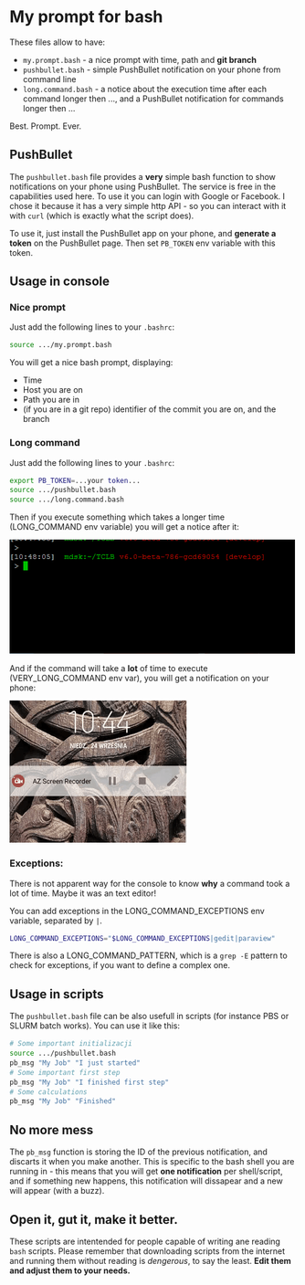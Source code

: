 # My prompt for bash

These files allow to have:
- `my.prompt.bash` - a nice prompt with time, path and **git branch**
- `pushbullet.bash` - simple PushBullet notification on your phone from command line
- `long.command.bash` - a notice about the execution time after each command longer then ..., and a PushBullet notification for commands longer then ...

Best. Prompt. Ever.

## PushBullet
The `pushbullet.bash` file provides a **very** simple bash function to show notifications on your phone using PushBullet. The service is free in the capabilities used here. To use it you can login with Google or Facebook. I chose it because it has a very simple http API - so you can interact with it with `curl` (which is exactly what the script does).

To use it, just install the PushBullet app on your phone, and **generate a token** on the PushBullet page. Then set `PB_TOKEN` env variable with this token.

## Usage in console
### Nice prompt
Just add the following lines to your `.bashrc`:
```bash
source .../my.prompt.bash
```

You will get a nice bash prompt, displaying:
- Time
- Host you are on
- Path you are in
- (if you are in a git repo) identifier of the commit you are on, and the branch

### Long command
Just add the following lines to your `.bashrc`:
```bash
export PB_TOKEN=...your token...
source .../pushbullet.bash
source .../long.command.bash
```

Then if you execute something which takes a longer time (LONG_COMMAND env variable) you will get a notice after it:

![Notification](https://raw.githubusercontent.com/llaniewski/my.prompt/pictures/kons1.gif)

And if the command will take a **lot** of time to execute (VERY_LONG_COMMAND env var), you will get a notification on your phone:

![Notification](https://raw.githubusercontent.com/llaniewski/my.prompt/pictures/kom1.gif)

### Exceptions:
There is not apparent way for the console to know **why** a command took a lot of time. Maybe it was an text editor!

You can add exceptions in the LONG_COMMAND_EXCEPTIONS env variable, separated by `|`.

```bash
LONG_COMMAND_EXCEPTIONS="$LONG_COMMAND_EXCEPTIONS|gedit|paraview"
```

There is also a LONG_COMMAND_PATTERN, which is a `grep -E` pattern to check for exceptions, if you want to define a complex one.

## Usage in scripts
The `pushbullet.bash` file can be also usefull in scripts (for instance PBS or SLURM batch works). You can use it like this:
```bash
# Some important initializacji
source .../pushbullet.bash
pb_msg "My Job" "I just started"
# Some important first step
pb_msg "My Job" "I finished first step"
# Some calculations
pb_msg "My Job" "Finished"
```

## No more mess
The `pb_msg` function is storing the ID of the previous notification, and discarts it when you make another. This is specific to the bash shell you are running in - this means that you will get **one notification** per shell/script, and if something new happens, this notification will dissapear and a new will appear (with a buzz).

## Open it, gut it, make it better.
These scripts are intentended for people capable of writing ane reading `bash` scripts. Please remember that downloading scripts from the internet and running them without reading is *dengerous*, to say the least. **Edit them and adjust them to your needs.**
